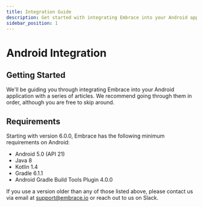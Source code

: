```yaml
---
title: Integration Guide
description: Get started with integrating Embrace into your Android application
sidebar_position: 1
---
```


# Android Integration

## Getting Started

We'll be guiding you through integrating Embrace into your Android application
with a series of articles. We recommend going through them in order, although
you are free to skip around.

## Requirements

Starting with version 6.0.0, Embrace has the following minimum requirements on Android:

* Android 5.0 (API 21)
* Java 8
* Kotlin 1.4
* Gradle 6.1.1
* Android Gradle Build Tools Plugin 4.0.0

If you use a version older than any of those listed above, please contact us via email at [support@embrace.io](mailto:support@embrace.io) or reach out to us on Slack.

